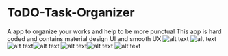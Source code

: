# ToDO-Task-Organizer
A app to organize your works and help to be more punctual
This app is hard coded and contains material design UI and smooth UX
![alt text](https://github.com/Animesh-Barai/ToDO-Task-Organizer/blob/master/Banner.png)
![alt text](https://github.com/Animesh-Barai/ToDO-Task-Organizer/blob/master/icon.png)
![alt text](https://github.com/Animesh-Barai/ToDO-Task-Organizer/blob/master/1.png)![alt text](https://github.com/Animesh-Barai/ToDO-Task-Organizer/blob/master/2.png)
![alt text](https://github.com/Animesh-Barai/ToDO-Task-Organizer/blob/master/3.png)![alt text](https://github.com/Animesh-Barai/ToDO-Task-Organizer/blob/master/4.png)
![alt text](https://github.com/Animesh-Barai/ToDO-Task-Organizer/blob/master/5.png)
